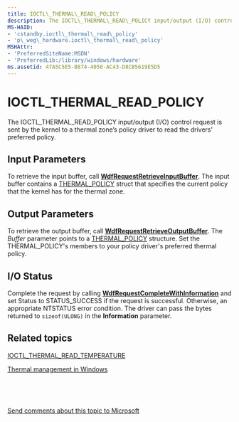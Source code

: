 ```yaml
---
title: IOCTL\_THERMAL\_READ\_POLICY
description: The IOCTL\_THERMAL\_READ\_POLICY input/output (I/O) control request is sent by the kernel to a thermal zone’s policy driver to read the drivers' preferred policy.
MS-HAID:
- 'cstandby.ioctl\_thermal\_read\_policy'
- 'p\_weg\_hardware.ioctl\_thermal\_read\_policy'
MSHAttr:
- 'PreferredSiteName:MSDN'
- 'PreferredLib:/library/windows/hardware'
ms.assetid: 47A5C5E5-B874-4050-AC43-D8CB5619E5D5
---
```


# IOCTL\_THERMAL\_READ\_POLICY


The IOCTL\_THERMAL\_READ\_POLICY input/output (I/O) control request is sent by the kernel to a thermal zone’s policy driver to read the drivers' preferred policy.

## <a href="" id="input-parameters-"></a>Input Parameters


To retrieve the input buffer, call [**WdfRequestRetrieveInputBuffer**](https://msdn.microsoft.com/library/windows/hardware/ff550014). The input buffer contains a [THERMAL\_POLICY](thermal-wait-read.md) struct that specifies the current policy that the kernel has for the thermal zone.

## Output Parameters


To retrieve the output buffer, call [**WdfRequestRetrieveOutputBuffer**](https://msdn.microsoft.com/library/windows/hardware/ff550018). The *Buffer* parameter points to a [THERMAL\_POLICY](thermal-wait-read.md) structure. Set the THERMAL\_POLICY's members to your policy driver's preferred thermal policy.

## I/O Status


Complete the request by calling [**WdfRequestCompleteWithInformation**](https://msdn.microsoft.com/library/windows/hardware/ff549948) and set Status to STATUS\_SUCCESS if the request is successful. Otherwise, an appropriate NTSTATUS error condition. The driver can pass the bytes returned to `sizeof(ULONG)` in the **Information** parameter.

## Related topics


[IOCTL\_THERMAL\_READ\_TEMPERATURE](ioctl-thermal-read-temperature.md)

[Thermal management in Windows](thermal-management-in-windows.md)

 

 

[Send comments about this topic to Microsoft](mailto:wsddocfb@microsoft.com?subject=Documentation%20feedback%20%5Bp_WEG_Hardware\p_weg_hardware%5D:%20IOCTL_THERMAL_READ_POLICY%20%20RELEASE:%20%285/9/2016%29&body=%0A%0APRIVACY%20STATEMENT%0A%0AWe%20use%20your%20feedback%20to%20improve%20the%20documentation.%20We%20don't%20use%20your%20email%20address%20for%20any%20other%20purpose,%20and%20we'll%20remove%20your%20email%20address%20from%20our%20system%20after%20the%20issue%20that%20you're%20reporting%20is%20fixed.%20While%20we're%20working%20to%20fix%20this%20issue,%20we%20might%20send%20you%20an%20email%20message%20to%20ask%20for%20more%20info.%20Later,%20we%20might%20also%20send%20you%20an%20email%20message%20to%20let%20you%20know%20that%20we've%20addressed%20your%20feedback.%0A%0AFor%20more%20info%20about%20Microsoft's%20privacy%20policy,%20see%20http://privacy.microsoft.com/default.aspx. "Send comments about this topic to Microsoft")





